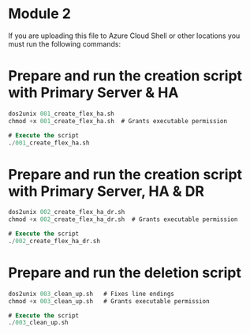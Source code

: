 # **Module 2**
If you are uploading this file to Azure Cloud Shell or other locations you must run the following commands:

# Prepare and run the creation script with Primary Server & HA
```sql
dos2unix 001_create_flex_ha.sh  
chmod +x 001_create_flex_ha.sh  # Grants executable permission

# Execute the script
./001_create_flex_ha.sh

```

# Prepare and run the creation script with Primary Server, HA & DR
```sql
dos2unix 002_create_flex_ha_dr.sh  
chmod +x 002_create_flex_ha_dr.sh  # Grants executable permission

# Execute the script
./002_create_flex_ha_dr.sh

```

# Prepare and run the deletion script
```sql
dos2unix 003_clean_up.sh   # Fixes line endings
chmod +x 003_clean_up.sh   # Grants executable permission

# Execute the script
./003_clean_up.sh
```
